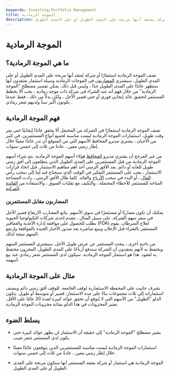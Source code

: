 ```yaml
---
keywords: Investing,Portfolio Management
title: الموجة الرمادية
description: تصف الموجة الرمادية استثمارًا أو شركة يعتقد أنها مربحة على المدى الطويل أو على المدى الطويل.
---
```


# الموجة الرمادية
## ما هي الموجة الرمادية؟

تصف الموجة الرمادية استثمارًا أو شركة يُعتقد أنها مربحة على المدى الطويل أو على المدى الطويل. سيشتري [المضاربون](/speculator) في الموجات الرمادية وسيلة استثمار يعتقدون أنها ستظهر عائدًا على المدى الطويل جدًا ، وليس قبل ذلك. يمكن تفسير مصطلح "الموجة الرمادية" من خلال فهم أنه عند الشراء في شركة ذات موجة رمادية ، يجب ألا يخطط المستثمر لتحقيق عائد إيجابي فوري أو حتى قصير الأجل ، ولكن بدلاً من ذلك ، فقط عندما يكونون أكبر سناً ولديهم شعر رمادي .

## فهم الموجة الرمادية

تصف الموجة الرمادية استثمارًا في الشركة من المحتمل ألا يحقق عائدًا إيجابيًا حتى يمر وقت طويل. استثمارات الموجة الرمادية ليست مناسبة لجميع أنواع المستثمرين. في كثير من الأحيان ، يشتري مديرو المحافظ الأسهم التي من المتوقع أن تدر عائدًا معينًا خلال إطار زمني معين ، عادةً من ثلاث إلى خمس سنوات.

من غير المرجح أن يشتري مديرو [المحافظ](/portfolio) هؤلاء أسهم الموجة الرمادية. يتم شراء أسهم الموجة الرمادية من قبل المستثمرين على المدى الطويل الذين يتطلعون إلى أفق زمني طويل للغاية أو دائم. يعد الأفق الزمني أحد أهم مفاهيم الاستثمار. قبل اتخاذ قرارات الاستثمار ، يجب على المستثمر التفكير في الوقت الذي سيحتاج فيه إما إلى سحب رأس [المال](/principal) ، أو البدء في سحب [الأرباح](/dividend) والعائد. كلما طال الأفق الزمني ، زادت المساحة المتاحة للمستثمر للأخطاء المحتملة ، والتكيف مع تقلبات السوق ، والاستفادة من [الفائدة المركبة](/compoundinterest).

### المضاربون مقابل المستثمرين

يمكنك أن تكون مضاربًا أو مستثمرًا في سوق الأسهم. يتابع المضارب الارتفاع قصير الأجل في سعر سهم الشركة. على سبيل المثال ، تتقدم إحدى شركات التكنولوجيا الحيوية بطلب للحصول على موافقة إدارة الأغذية والعقاقير (FDA) لعلاج السرطان. يقوم المستثمر بالشراء قبل الإعلان ويبيع مباشرة بعد صدور الأخبار الجيدة بالموافقة وارتفع السهم نتيجة لذلك.

من ناحية أخرى ، يبحث المستثمر عن عرض طويل الأجل. سيشتري المستثمر السهم ويحتفظ به لأنهم يعتقدون أن الشركة ستدفع أرباحًا على المدى الطويل. المخزون محتفظ به لعقود. هذا هو استثمار الموجة الرمادية. سيكون لدى المستثمر شعر رمادي عند بيع أسهمه.

## مثال على الموجة الرمادية

تشرف جانيت على المحفظة الاستثمارية لوقف الجامعة. للوقف أفق زمني دائم ويصنف استثماراته إلى ثلاث مجموعات بناءً على مدة الاستثمار: قصير أو متوسط أو طويل. يتكون الدلو "الطويل" من الأسهم التي لا يُتوقع أن تحقق عوائد كبيرة لمدة 20 عامًا على الأقل. تعتبر المخزونات في هذا الدلو بمثابة مخزونات الموجة الرمادية.

## يسلط الضوء

- يشير مصطلح "الموجة الرمادية" إلى حقيقة أن الاستثمار لن يظهر عوائد كبيرة حتى يكون لدى المستثمر شعر شيب.

- استثمارات الموجة الرمادية ليست مناسبة للمستثمرين الذين يتوقعون عائدًا معينًا خلال إطار زمني معين ، عادةً من ثلاث إلى خمس سنوات.

- الموجة الرمادية هي استثمار أو شركة يعتقد المستثمر أنها ستكون مربحة على المدى الطويل أو على المدى الطويل.

